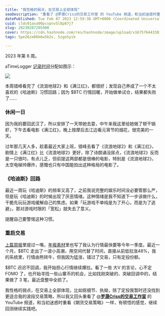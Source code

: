 ```yaml
---
title: "我性格的弱点，在交易上全部体现"
seoDescription: "重看了 @罗晟Criss的交易工作室 的 YouTube 频道，和当初迷惑时重看《期货交易策略》一样，有顿悟的感觉。"
datePublished: Tue Feb 07 2023 12:59:38 GMT+0000 (Coordinated Universal Time)
cuid: cldu91axa00pcvpnv5l8p87j7
slug: 20230207205900
cover: https://cdn.hashnode.com/res/hashnode/image/upload/v1675764433813/1bfb16f7-ec03-4006-b09d-a0d69ed83cf4.jpeg
tags: 5pe26ze06k6w5b2v, 5zgo5yik

---
```


2023 年第 6 周。

aTimeLogger [记录时间](http://mp.weixin.qq.com/s?__biz=MzI3MzU5MDA1OQ==&mid=2247485032&idx=1&sn=acb21dab9e80298f57f65f3a9ea3a1c7&chksm=eb21b42cdc563d3a565d6c98ad7010303e68799b4f29c829a6c1fd89ff190878ddb44f22a899&scene=21#wechat_redirect)分配如图示：

![](https://cdn.hashnode.com/res/hashnode/image/upload/v1675764473745/604dc628-ff76-4833-8c4c-1842e27339ee.jpeg)

本周错峰看完了《流浪地球2》和《满江红》，都很好；发现自己养成了一个不太喜欢的《哈迪斯》习惯回路；因为 $BTC 行情回暖，开始做单试仓，结果都失败了……

### **休闲一日**

因为我妈要回武汉了，所以安排了一天带她去耍，中午来我这里给她做了顿干锅虾，下午去看电影《满江红》，晚上按摩后去江边看元宵节的烟花，很完美的一天。

过年那几天人多，趁着最近大家上班，错峰去看了《流浪地球2》和《满江红》，剧情上《满江红》比《流浪地球2》更好，除了诗朗诵没尿点，《流浪地球2》反而是一只很叼，有点儿乏，但前提这两部都是很棒的电影，特别是《流浪地球2》，太空电梯帅爆炸，感慨也只有中国能拍出这种格局的电影了。

### **《哈迪斯》回路**

最近一周玩《哈迪斯》的频率又高了，之前我说完整的娱乐时间没必要管那么严，但是玩《哈迪斯》的时候出现了厌恶情绪。这种情绪是我不知道下一步该做什么，干脆先玩玩游戏缓解自己的焦虑。如果「玩游戏不单纯是为了开心，而是为了逃避」，那对游戏时限的「宽松」就失去了意义。

提醒自己要警惕这种习惯。

### **重启交易**

[上篇周报](http://mp.weixin.qq.com/s?__biz=MzI3MzU5MDA1OQ==&mid=2247487583&idx=1&sn=8441491d30c581ab252239af350027d6&chksm=eb21a21bdc562b0db927ab316795ff05365f3860b787dfae7e6eaba284ba2a58f3e52b4db9c7&scene=21#wechat_redirect)里提过一嘴，[年报素材](http://mp.weixin.qq.com/s?__biz=MzI3MzU5MDA1OQ==&mid=2247487439&idx=1&sn=9d3b79f54827b990b36e7dfaeed3b444&chksm=eb21bd8bdc56349df32dc9b9707e7b7a644de8a335ac33078780cfac4e847285f012f6095b2e&scene=21#wechat_redirect)里也写了我认为行情最快要等今年一季度。最近一个月，$BTC 走出了一波小高潮，用空间代替了时间，直接从前低拉涨48%，我的系统里，行情由熊转牛，但我因为猛涨，错过了交易，只有定投份额。

$BTC 迟迟不回调，我开始担心行情继续爆拉。看了一些 大V 的言论，心不定 FOMO 了，也开始寻找一些山寨币的机会，比如找刚突破的、突破回调中的，结果做了 3 笔，最近盘整中全损了。

我性格的弱点，在交易上全部体现，比如抠细节、执拗，除了定投我暂时还没找到更适合我的波段交易策略，所以我又回头重看了 @[**罗晟Criss的交易工作室**](https://www.youtube.com/@criss6441) 的 YouTube 频道，和当初迷惑时重看《期货交易策略》一样，有顿悟的感觉，继续回测继续实践吧。